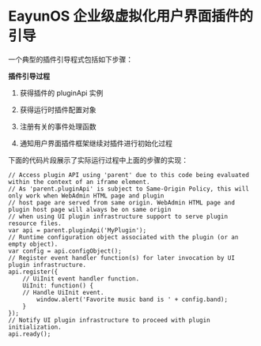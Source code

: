 # EayunOS 企业级虚拟化用户界面插件的引导

一个典型的插件引导程式包括如下步骤：

**插件引导过程**

1. 获得插件的 pluginApi 实例

2. 获得运行时插件配置对象

3. 注册有关的事件处理函数

4. 通知用户界面插件框架继续对插件进行初始化过程

下面的代码片段展示了实际运行过程中上面的步骤的实现：

```
// Access plugin API using 'parent' due to this code being evaluated within the context of an iframe element.
// As 'parent.pluginApi' is subject to Same-Origin Policy, this will only work when WebAdmin HTML page and plugin
// host page are served from same origin. WebAdmin HTML page and plugin host page will always be on same origin
// when using UI plugin infrastructure support to serve plugin resource files.
var api = parent.pluginApi('MyPlugin');
// Runtime configuration object associated with the plugin (or an empty object).
var config = api.configObject();
// Register event handler function(s) for later invocation by UI plugin infrastructure.
api.register({
    // UiInit event handler function.
    UiInit: function() {
    // Handle UiInit event.
        window.alert('Favorite music band is ' + config.band);
    }
});
// Notify UI plugin infrastructure to proceed with plugin initialization.
api.ready();
```


